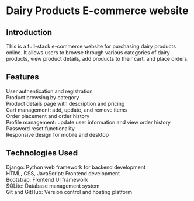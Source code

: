 # Dairy Products E-commerce website
## Introduction
This is a full-stack e-commerce website for purchasing dairy products online. It allows users to browse through various categories of dairy products, view product details, add products to their cart, and place orders.

## Features
User authentication and registration <br>
Product browsing by category<br>
Product details page with description and pricing<br>
Cart management: add, update, and remove items<br>
Order placement and order history<br>
Profile management: update user information and view order history<br>
Password reset functionality<br>
Responsive design for mobile and desktop<br>

## Technologies Used
Django: Python web framework for backend development<br>
HTML, CSS, JavaScript: Frontend development<br>
Bootstrap: Frontend UI framework<br>
SQLite: Database management system<br>
Git and GitHub: Version control and hosting platform<br>
